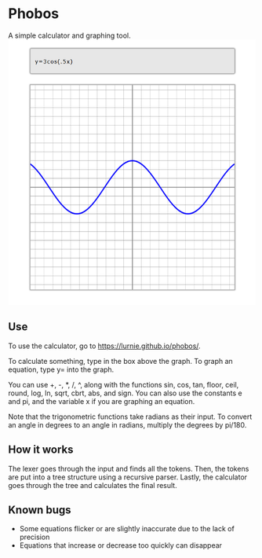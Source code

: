# Phobos
A simple calculator and graphing tool.
![screenshot](./media/screenshot.png)

## Use
To use the calculator, go to https://lurnie.github.io/phobos/.

To calculate something, type in the box above the graph. To graph an equation, type y= into the graph.

You can use +, -, *, /, ^, along with the functions sin, cos, tan, floor, ceil, round, log, ln, sqrt, cbrt, abs, and sign. You can also use the constants e and pi, and the variable x if you are graphing an equation.

Note that the trigonometric functions take radians as their input. To convert an angle in degrees to an angle in radians, multiply the degrees by pi/180.

## How it works
The lexer goes through the input and finds all the tokens. Then, the tokens are put into a tree structure using a recursive parser. Lastly, the calculator goes through the tree and calculates the final result.

## Known bugs
- Some equations flicker or are slightly inaccurate due to the lack of precision
- Equations that increase or decrease too quickly can disappear